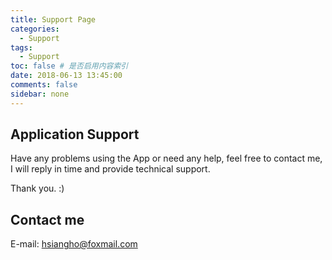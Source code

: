 ```yaml
---
title: Support Page
categories:
  - Support
tags:
  - Support
toc: false # 是否启用内容索引
date: 2018-06-13 13:45:00
comments: false
sidebar: none
---
```


## Application Support
Have any problems using the App or need any help, feel free to contact me, I will reply in time and provide technical support.

Thank you. :)

## Contact me
E-mail: hsiangho@foxmail.com

